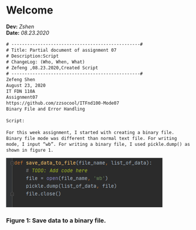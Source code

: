 # Welcome
**Dev:** *Zshen*  
**Date:** *08.23.2020*
```
# -------------------------------------------------#
# Title: Partial document of assignment 07
# Description:Script
# ChangeLog: (Who, When, What)
# Zefeng ,08.23.2020,Created Script
# -------------------------------------------------#
Zefeng Shen
August 23, 2020
IT FDN 110A
Assignment07
https://github.com/zzsocool/ITFnd100-Mode07
Binary File and Error Handling

Script:

For this week assignment, I started with creating a binary file. Binary file mode was different than normal text file. For writing mode, I input “wb”. For writing a binary file, I used pickle.dump() as shown in figure 1.
```
![Figure 1](https://github.com/zzsocool/ITFnd100-Mode07/blob/master/docs/assignmeng.png "Figure 1")
### Figure 1: Save data to a binary file.


